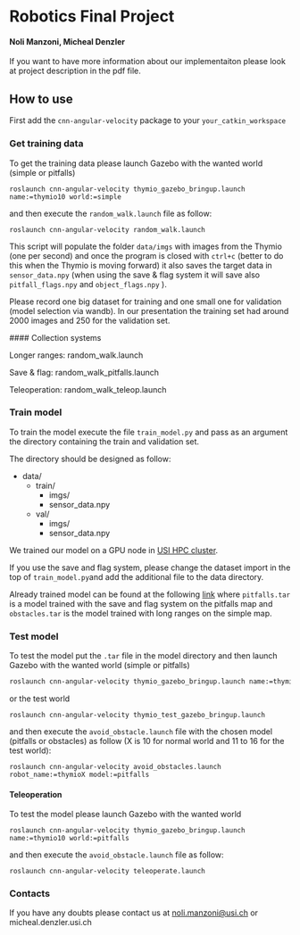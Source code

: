 # Robotics Final Project

#### Noli Manzoni, Micheal Denzler

If you want to have more information about our implementaiton please look at project description in the pdf file.

## How to use

First add the `cnn-angular-velocity` package to your `your_catkin_workspace`

### Get training data
To get the training data please launch Gazebo with the wanted world (simple or pitfalls)
```
roslaunch cnn-angular-velocity thymio_gazebo_bringup.launch name:=thymio10 world:=simple
```
and then execute the `random_walk.launch` file as follow:
```
roslaunch cnn-angular-velocity random_walk.launch
```
This script will populate the folder `data/imgs` with images from the Thymio (one per second) and once the program is closed with `ctrl+c` (better to do this when the Thymio is moving forward) it also saves the target data in `sensor_data.npy` (when using the save & flag system it will save also ` pitfall_flags.npy` and `object_flags.npy` ).

Please record one big dataset for training and one small one for validation (model selection via wandb). In our presentation the training set had around 2000 images and 250 for the validation set.

#### Collection systems

Longer ranges: random_walk.launch

Save & flag: random_walk_pitfalls.launch

Teleoperation: random_walk_teleop.launch

### Train model

To train the model execute the file `train_model.py` and pass as an argument the directory containing the train and validation set.

The directory should be designed as follow:

* data/
    * train/
        * imgs/
        * sensor_data.npy
    * val/
        * imgs/
        * sensor_data.npy

We trained our model on a GPU node in [USI HPC cluster](https://intranet.ics.usi.ch/HPC).

If you use the save and flag system, please change the dataset import in the top of `train_model.py`and add the additional file to the data directory.

Already trained model can be found at the following [link](https://mega.nz/folder/FhQjVQhB#WGYx3LL-L5fwcznx5PM3tw) where  `pitfalls.tar` is a model trained with the save and flag system on the pitfalls map and `obstacles.tar` is the model trained with long ranges on the simple map.

### Test model
To test the model put the `.tar` file in the model directory and then  launch Gazebo with the wanted world (simple or pitfalls)
```bash
roslaunch cnn-angular-velocity thymio_gazebo_bringup.launch name:=thymio10 world:=simple
```
or the test world

```
roslaunch cnn-angular-velocity thymio_test_gazebo_bringup.launch
```

and then execute the `avoid_obstacle.launch` file with the chosen model (pitfalls or obstacles) as follow (X is 10 for normal world and 11 to 16 for the test world):

```
roslaunch cnn-angular-velocity avoid_obstacles.launch robot_name:=thymioX model:=pitfalls
```

#### Teleoperation

To test the model please launch Gazebo with the wanted world 

```
roslaunch cnn-angular-velocity thymio_gazebo_bringup.launch name:=thymio10 world:=pitfalls
```
and then execute the `avoid_obstacle.launch` file as follow:
```
roslaunch cnn-angular-velocity teleoperate.launch
```
### Contacts 

If you have any doubts please contact us at noli.manzoni@usi.ch or micheal.denzler.usi.ch